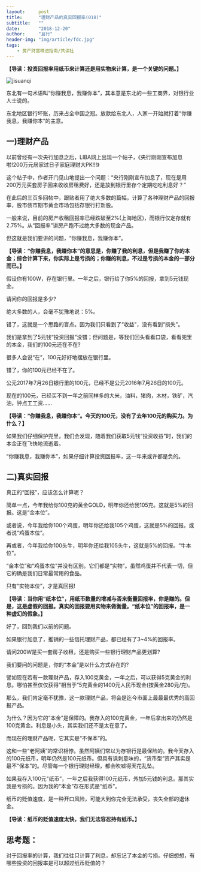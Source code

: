 ```yaml
---
layout:     post
title:      "理财产品的真实回报率(018)"
subtitle:   ""
date:       "2018-12-20"
author:     "且行"
header-img: "img/article/fdc.jpg"
tags:
    - 房产财富精进指南/共读社
---
```

**【导读：投资回报率用纸币来计算还是用实物来计算，是一个关键的问题。】**

![jisuanqi](http://upload-images.jianshu.io/upload_images/3836857-08de33f5c2e3a5a8.jpg?imageMogr2/auto-orient/strip%7CimageView2/2/w/1240)

东北有一句术语叫“你赚我息，我赚你本”，其本意是东北的一些工商界，对银行业人士说的。

东北地区银行坏账，历来占全中国之冠。放款给东北人，人家一开始就打着“你赚我息，我赚你本”的主意。

## 一)理财产品

以前曾经有一次央行加息之后，LIBA网上出现一个帖子，《央行刚刚宣布加息啦!200万元居家过日子家庭理财大PK!!!》

这个帖子中，作者开门见山地提出一个问题：“央行刚刚宣布加息了，现在是用200万元买套房子回来收收房租费好，还是放到银行里存个定期吃吃利息好？”

在此后的三页多回帖中，跟贴者用了绝大多数的篇幅，计算了各种理财产品的回报率，股市债市期市黄金市场包括存银行打新股。

一般来说，目前的房产收租回报率已经跌破至2%(上海地区)，而银行仅定存就有2.75%。从“回报率”讲房产跑不过绝大多数的现金产品。

但这就是我们要讲的问题，“你赚我息，我赚你本”。

**【导读：“你赚我息，我赚你本”的意思是，你赚了我的利息，但是我赚了你的本金；综合计算下来，你实际上是亏损的；你赚的利息，不过是亏损的本金的一部分而已。】**

假设你有100W，存在银行里。一年之后，银行给了你5%的回报，拿到5元钱现金。

请问你的回报是多少?

绝大多数的人，会毫不犹豫地说：5%。

错了，这就是一个思路的盲点。因为我们只看到了“收益"，没有看到“损失”。

我们是拿到了5元钱“投资回报”没错；但问题是，等我们回头看看口袋，看看兜里的本金，我们的100元还在不在?

很多人会说“在”，100元好好地摆放在银行里。

错了，你的100元已经不在了。

公元2017年7月26日银行里的100元，已经不是公元2016年7月26日的100元。

现在的100元，已经买不到一年之前同样多的大米，油料，猪肉，木材，铁矿，汽油，钟点工工资……

**【导读：“你赚我息，我赚你本”。今天的100元，没有了去年100元的购买力。为什么？】**

如果我们仔细保护兜里，我们会发现，随着我们获取5元钱“投资收益”时，我们的本金正在飞快地流逝着。

“你赚我息，我赚你本”，如果仔细计算投资回报率，这一年来或许都是负的。

## 二)真实回报

真正的“回报”，应该怎么计算呢？

简单一点，今年我给你100克的黄金GOLD，明年你还给我105克。这就是5%的回报。这是“金本位”。

或者说，今年我给你100个鸡蛋，明年你还给我105个鸡蛋，这就是5%的回报。或者说“鸡蛋本位”。

再或者，今年我给你100头牛，明年你还给我105头牛，这就是5%的回报。“牛本位”。

“金本位”和“鸡蛋本位”并没有区别。它们都是“实物”。虽然鸡蛋并不代表一切，但它的确是我们日常最常用的食品。

只有“实物本位”，才是真回报!

**【导读：当你用“纸本位”，用纸币数量的增减与否来衡量回报率，你是赚的。但是，这是虚假的回报。真实的回报要用实物来做衡量。“纸本位”的回报率，是一种虚幻的假象。】**

好了，回到我们以前的问题。

如果银行加息了，推销的一些信托理财产品，都已经有了3~4%的回报率。

请问200W是买一套房子收租，还是购买一些银行理财产品更划算?

我们要问的问题是，你的“本金”是以什么方式存在的?

譬如现在若有一款理财产品，存入100克黄金，一年之后，可以获得5克黄金的利息。哪怕甚至仅仅获得“相当于”5克黄金的1400元人民币现金(按黄金280元/克)。

那么，我们肯定毫不犹豫，这一款理财产品，将会是迄今市面上最最最优秀的高回报产品。

为什么？因为它的“本金”是保障的。我存入的100克黄金，一年后拿出来的仍然是100克黄金。利息是小头，其实我们还不是太在意了。

而现在的理财产品呢，它其实是“不保本”的。

这和一些“老阿姨”的常识相悖。虽然阿姨们常以为存银行是最保险的。我今天存入的100元纸币，明年仍然是100元纸币。但具有讽刺意味的，“货币型”资产其实是最不“保本”的。尽管每一个银行理财经理，都会吹嘘得天花乱坠。

如果我存入100元"纸币”，一年之后我获得100元纸币，外加5元钱的利息。那其实我是亏损的。因为我的“本金”存在形式是“纸币”。

纸币的贬值速度，是一种开口风险，可能大到你完全无法承受，丧失全部的退休金。

**【导读：纸币的贬值速度太快，我们无法容忍持有纸币。】**

## 思考题：

对于回报率的计算，我们往往只计算了利息，却忘记了本金的亏损。仔细想想，有哪些投资的回报率是可以超过纸币贬值的？

